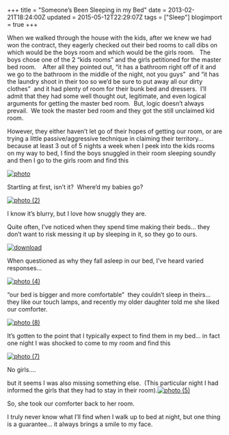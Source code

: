 +++
title = "Someone’s Been Sleeping in my Bed"
date = 2013-02-21T18:24:00Z
updated = 2015-05-12T22:29:07Z
tags = ["Sleep"]
blogimport = true 
+++

When we walked through the house with the kids, after we knew we had won the contract, they eagerly checked out their bed rooms to call dibs on which would be the boys room and which would be the girls room.&#160;&#160; The boys chose one of the 2 “kids rooms” and the girls petitioned for the master bed room.&#160;&#160;&#160; After all they pointed out, “it has a bathroom right off of it and we go to the bathroom in the middle of the night, not you guys”&#160; and “it has the laundry shoot in their too so we’d be sure to put away all our dirty clothes”&#160; and it had plenty of room for their bunk bed and dressers.&#160; I’ll admit that they had some well thought out, legitimate, and even logical arguments for getting the master bed room.&#160; But, logic doesn’t always prevail.&#160; We took the master bed room and they got the still unclaimed kid room.&#160; 

However, they either haven’t let go of their hopes of getting our room, or are trying a little passive/aggressive technique in claiming their territory… because at least 3 out of 5 nights a week when I peek into the kids rooms on my way to bed, I find the boys snuggled in their room sleeping soundly and then I go to the girls room and find this

[![photo](https://latc.s3.amazonaws.com/wp-content/uploads/2013/02/photo1.jpg "photo")](https://latc.s3.amazonaws.com/wp-content/uploads/2013/02/photo1.jpg)

Startling at first, isn’t it?&#160; Where’d my babies go? 

[![photo (2)](https://latc.s3.amazonaws.com/wp-content/uploads/2013/02/photo-2.jpg "photo (2)")](https://latc.s3.amazonaws.com/wp-content/uploads/2013/02/photo-2.jpg)

I know it’s blurry, but I love how snuggly they are.

Quite often, I’ve noticed when they spend time making their beds… they don’t want to risk messing it up by sleeping in it, so they go to ours. 

[![download](https://latc.s3.amazonaws.com/wp-content/uploads/2013/02/download.jpg "download")](https://latc.s3.amazonaws.com/wp-content/uploads/2013/02/download.jpg)

When questioned as why they fall asleep in our bed, I’ve heard varied responses… 

[![photo (4)](https://latc.s3.amazonaws.com/wp-content/uploads/2013/02/photo-4.jpg "photo (4)")](https://latc.s3.amazonaws.com/wp-content/uploads/2013/02/photo-4.jpg)

“our bed is bigger and more comfortable”&#160; they couldn’t sleep in theirs… they like our touch lamps, and recently my older daughter told me she liked our comforter.&#160; 

[![photo (8)](https://latc.s3.amazonaws.com/wp-content/uploads/2013/02/photo-8.jpg "photo (8)")](https://latc.s3.amazonaws.com/wp-content/uploads/2013/02/photo-8.jpg)

It’s gotten to the point that I typically expect to find them in my bed… in fact one night I was shocked to come to my room and find this

[![photo (7)](https://latc.s3.amazonaws.com/wp-content/uploads/2013/02/photo-7.jpg "photo (7)")](https://latc.s3.amazonaws.com/wp-content/uploads/2013/02/photo-7.jpg)

No girls….

 but it seems I was also missing something else.&#160; (This particular night I had informed the girls that they had to stay in their room).[![photo (5)](https://latc.s3.amazonaws.com/wp-content/uploads/2013/02/photo-5.jpg "photo (5)")](https://latc.s3.amazonaws.com/wp-content/uploads/2013/02/photo-5.jpg)

So, she took our comforter back to her room.&#160; 

I truly never know what I’ll find when I walk up to bed at night, but one thing is a guarantee… it always brings a smile to my face.&#160; 
